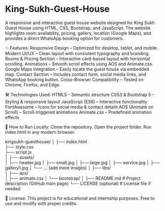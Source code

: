 # King-Sukh-Guest-House
A responsive and interactive guest house website designed for King Sukh Guest House using HTML, CSS, Bootstrap, and JavaScript. The website highlights room availability, pricing, gallery, location (Google Maps), and provides a direct WhatsApp booking option for customers.

✨ Features:
Responsive Design – Optimized for desktop, tablet, and mobile.
Modern UI/UX – Clean layout with consistent typography and branding.
Rooms & Pricing Section – Interactive card-based layout with horizontal scrolling.
Animations – Smooth scroll effects using AOS and Animate.css.
Google Maps Integration – Easily locate the guest house via embedded map.
Contact Section – Includes contact form, social media links, and WhatsApp booking button.
Cross-Browser Compatibility – Tested on Chrome, Firefox, and Edge.

🛠️ Technologies Used:
HTML5 – Semantic structure
CSS3 & Bootstrap 5 – Styling & responsive layout
JavaScript (ES6) – Interactive functionality
FontAwesome – Icons for social media & contact details
AOS (Animate on Scroll) – Scroll-triggered animations
Animate.css – Predefined animation effects

🚀 How to Run Locally:
Clone the repository.
Open the project folder.
Run index.html in any modern browser.

kingsukh-guesthouse/
│
├── index.html              
├── style.css               
├── script.js            
│
├── assets/             
│   ├── header.jpg
│   ├── small.jpg
│   ├── large.jpg
│   ├── service.jpg
│   ├── gallery1.jpg
│   └── ... (add more images)
│
├── libs/                   
│   ├── aos/                 
│   ├── animate.css
│   └── bootstrap/
│
├── README.md                # Project description (GitHub main page)
└── LICENSE (optional)       # License file if needed


📄 License:
This project is for educational and internship purposes. Free to use and modify with proper credits.
